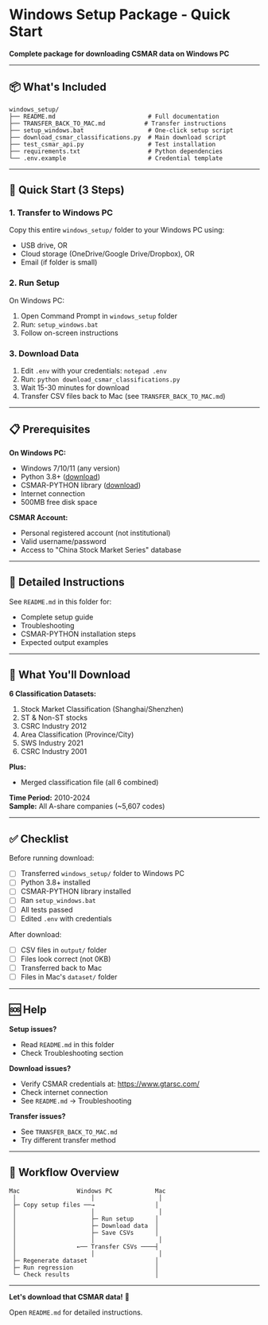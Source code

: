 # Windows Setup Package - Quick Start

**Complete package for downloading CSMAR data on Windows PC**

---

## 📦 What's Included

```
windows_setup/
├── README.md                          # Full documentation
├── TRANSFER_BACK_TO_MAC.md           # Transfer instructions
├── setup_windows.bat                  # One-click setup script
├── download_csmar_classifications.py  # Main download script
├── test_csmar_api.py                  # Test installation
├── requirements.txt                   # Python dependencies
└── .env.example                       # Credential template
```

---

## 🚀 Quick Start (3 Steps)

### 1. Transfer to Windows PC

Copy this entire `windows_setup/` folder to your Windows PC using:

- USB drive, OR
- Cloud storage (OneDrive/Google Drive/Dropbox), OR
- Email (if folder is small)

### 2. Run Setup

On Windows PC:

1. Open Command Prompt in `windows_setup` folder
2. Run: `setup_windows.bat`
3. Follow on-screen instructions

### 3. Download Data

1. Edit `.env` with your credentials: `notepad .env`
2. Run: `python download_csmar_classifications.py`
3. Wait 15-30 minutes for download
4. Transfer CSV files back to Mac (see `TRANSFER_BACK_TO_MAC.md`)

---

## 📋 Prerequisites

**On Windows PC:**

- Windows 7/10/11 (any version)
- Python 3.8+ ([download](https://www.python.org/downloads/))
- CSMAR-PYTHON library ([download](https://data.csmar.com/static/python_3.6.0.rar))
- Internet connection
- 500MB free disk space

**CSMAR Account:**

- Personal registered account (not institutional)
- Valid username/password
- Access to "China Stock Market Series" database

---

## 📖 Detailed Instructions

See `README.md` in this folder for:

- Complete setup guide
- Troubleshooting
- CSMAR-PYTHON installation steps
- Expected output examples

---

## 🎯 What You'll Download

**6 Classification Datasets:**

1. Stock Market Classification (Shanghai/Shenzhen)
2. ST & Non-ST stocks
3. CSRC Industry 2012
4. Area Classification (Province/City)
5. SWS Industry 2021
6. CSRC Industry 2001

**Plus:**

- Merged classification file (all 6 combined)

**Time Period:** 2010-2024  
**Sample:** All A-share companies (~5,607 codes)

---

## ✅ Checklist

Before running download:

- [ ] Transferred `windows_setup/` folder to Windows PC
- [ ] Python 3.8+ installed
- [ ] CSMAR-PYTHON library installed
- [ ] Ran `setup_windows.bat`
- [ ] All tests passed
- [ ] Edited `.env` with credentials

After download:

- [ ] CSV files in `output/` folder
- [ ] Files look correct (not 0KB)
- [ ] Transferred back to Mac
- [ ] Files in Mac's `dataset/` folder

---

## 🆘 Help

**Setup issues?**

- Read `README.md` in this folder
- Check Troubleshooting section

**Download issues?**

- Verify CSMAR credentials at: https://www.gtarsc.com/
- Check internet connection
- See `README.md` → Troubleshooting

**Transfer issues?**

- See `TRANSFER_BACK_TO_MAC.md`
- Try different transfer method

---

## 🔄 Workflow Overview

```
Mac                Windows PC            Mac
 │                     │                  │
 ├─ Copy setup files ──→                 │
 │                     │                  │
 │                     ├─ Run setup      │
 │                     ├─ Download data  │
 │                     ├─ Save CSVs      │
 │                     │                  │
 │                 ←── Transfer CSVs ────┤
 │                     │                  │
 ├─ Regenerate dataset                   │
 ├─ Run regression                       │
 └─ Check results                        │
```

---

**Let's download that CSMAR data!** 🎉

Open `README.md` for detailed instructions.
